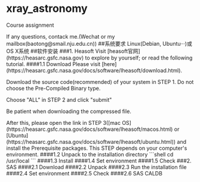 # xray_astronomy
Course assignment
</p>
If any questions, contack me.(Wechat or my mailbox(baotong@smail.nju.edu.cn))
##系统要求
Linux(Debian, Ubuntu···)或OS X系统
##软件安装
###1. Heasoft
Visit [heasoft官网](https://heasarc.gsfc.nasa.gov) to explore by yourself;
or read the following tutorial.
####1.1 Download
Please visit [here](https://heasarc.gsfc.nasa.gov/docs/software/lheasoft/download.html).</p>
Download the source code(recommended) of your system in STEP 1. Do not choose the Pre-Compiled Binary type.</p>
Choose "ALL" in STEP 2 and click "submit"</p>
Be patient when downloading the compressed file.</p>
After this, please open the link in STEP 3([mac OS](https://heasarc.gsfc.nasa.gov/docs/software/lheasoft/macos.html) or [Ubuntu](https://heasarc.gsfc.nasa.gov/docs/software/lheasoft/ubuntu.html)) and install the Prerequisite packages.
This STEP depends on your computer's environment.
####1.2 Unpack to the installation directory
```shell
cd /usr/local
```
####1.3 Install
####1.4 Set environment
####1.5 Check
###2. SAS
####2.1 Download
####2.2 Unpack
####2.3 Run the installation file
####2.4 Set environment
####2.5 Check
####2.6 SAS CALDB


